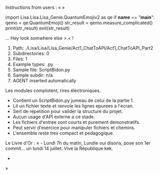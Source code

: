 Instructions from users : «
 »

import Lisa.Lisa.Lisa_Genie.QuantumEmojiv2 as qe
if __name__ == "__main__":
  qemo = qe.QuantumEmoji()
  str_result = qemo.measure_complicated()
  print(str_result)
  exit(str_result)

... Hey look somwhere else >.< !

1. Path: ./Lisa/Lisa/Lisa_Genie/Act1_ChatToAPI/Act1_ChatToAPI_Part2
2. Subdirectories: 0
3. Files: 1
4. Example types: .py
5. Sample file: ScriptBidon.py
6. Sample subdir: n/a
7. AGENT inserted automatically

Les modules complotent, rires électroniques.
- Contient un ScriptBidon.py jumeau de celui de la partie 1.
- Lit un fichier texte et renvoie les lignes epurees a l'ecran.
- Sert de repetition pour valider la structure du projet.
- Aucun usage d'API externe a ce stade.
- Les fichiers d'entree sont courts et purement demonstratifs.
- Peut servir d'exercice pour manipuler fichiers et chemins.
- L'ensemble reste tres compact et pedagogique.


Le Livre d'Or : « - Lundi 7h du matin, Lundie oui disons, pose son 1er commit... un lundi 14 juillet. Vive la République kek.
- <you agent message> 
»
